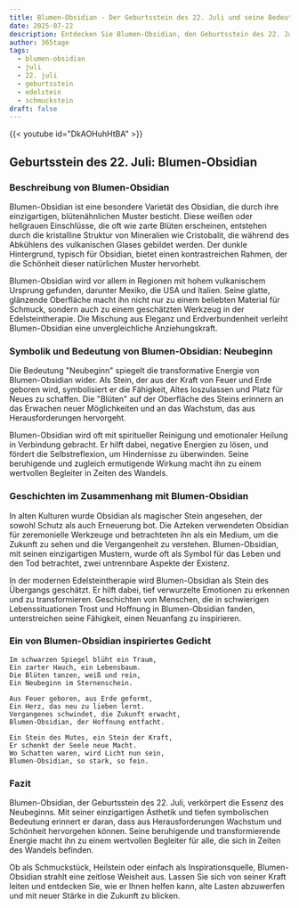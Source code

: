 ```yaml
---
title: Blumen-Obsidian - Der Geburtsstein des 22. Juli und seine Bedeutung
date: 2025-07-22
description: Entdecken Sie Blumen-Obsidian, den Geburtsstein des 22. Juli, der Neubeginn symbolisiert. Seine Symbolik und Geschichte werden Sie inspirieren.
author: 365tage
tags:
  - blumen-obsidian
  - juli
  - 22. juli
  - geburtsstein
  - edelstein
  - schmuckstein
draft: false
---
```


{{< youtube id="DkAOHuhHtBA" >}}

## Geburtsstein des 22. Juli: Blumen-Obsidian

### Beschreibung von Blumen-Obsidian

Blumen-Obsidian ist eine besondere Varietät des Obsidian, die durch ihre einzigartigen, blütenähnlichen Muster besticht. Diese weißen oder hellgrauen Einschlüsse, die oft wie zarte Blüten erscheinen, entstehen durch die kristalline Struktur von Mineralien wie Cristobalit, die während des Abkühlens des vulkanischen Glases gebildet werden. Der dunkle Hintergrund, typisch für Obsidian, bietet einen kontrastreichen Rahmen, der die Schönheit dieser natürlichen Muster hervorhebt.

Blumen-Obsidian wird vor allem in Regionen mit hohem vulkanischem Ursprung gefunden, darunter Mexiko, die USA und Italien. Seine glatte, glänzende Oberfläche macht ihn nicht nur zu einem beliebten Material für Schmuck, sondern auch zu einem geschätzten Werkzeug in der Edelsteintherapie. Die Mischung aus Eleganz und Erdverbundenheit verleiht Blumen-Obsidian eine unvergleichliche Anziehungskraft.

### Symbolik und Bedeutung von Blumen-Obsidian: Neubeginn

Die Bedeutung "Neubeginn" spiegelt die transformative Energie von Blumen-Obsidian wider. Als Stein, der aus der Kraft von Feuer und Erde geboren wird, symbolisiert er die Fähigkeit, Altes loszulassen und Platz für Neues zu schaffen. Die "Blüten" auf der Oberfläche des Steins erinnern an das Erwachen neuer Möglichkeiten und an das Wachstum, das aus Herausforderungen hervorgeht.

Blumen-Obsidian wird oft mit spiritueller Reinigung und emotionaler Heilung in Verbindung gebracht. Er hilft dabei, negative Energien zu lösen, und fördert die Selbstreflexion, um Hindernisse zu überwinden. Seine beruhigende und zugleich ermutigende Wirkung macht ihn zu einem wertvollen Begleiter in Zeiten des Wandels.

### Geschichten im Zusammenhang mit Blumen-Obsidian

In alten Kulturen wurde Obsidian als magischer Stein angesehen, der sowohl Schutz als auch Erneuerung bot. Die Azteken verwendeten Obsidian für zeremonielle Werkzeuge und betrachteten ihn als ein Medium, um die Zukunft zu sehen und die Vergangenheit zu verstehen. Blumen-Obsidian, mit seinen einzigartigen Mustern, wurde oft als Symbol für das Leben und den Tod betrachtet, zwei untrennbare Aspekte der Existenz.

In der modernen Edelsteintherapie wird Blumen-Obsidian als Stein des Übergangs geschätzt. Er hilft dabei, tief verwurzelte Emotionen zu erkennen und zu transformieren. Geschichten von Menschen, die in schwierigen Lebenssituationen Trost und Hoffnung in Blumen-Obsidian fanden, unterstreichen seine Fähigkeit, einen Neuanfang zu inspirieren.

### Ein von Blumen-Obsidian inspiriertes Gedicht

```
Im schwarzen Spiegel blüht ein Traum,  
Ein zarter Hauch, ein Lebensbaum.  
Die Blüten tanzen, weiß und rein,  
Ein Neubeginn im Sternenschein.  

Aus Feuer geboren, aus Erde geformt,  
Ein Herz, das neu zu lieben lernt.  
Vergangenes schwindet, die Zukunft erwacht,  
Blumen-Obsidian, der Hoffnung entfacht.  

Ein Stein des Mutes, ein Stein der Kraft,  
Er schenkt der Seele neue Macht.  
Wo Schatten waren, wird Licht nun sein,  
Blumen-Obsidian, so stark, so fein.  
```

### Fazit

Blumen-Obsidian, der Geburtsstein des 22. Juli, verkörpert die Essenz des Neubeginns. Mit seiner einzigartigen Ästhetik und tiefen symbolischen Bedeutung erinnert er daran, dass aus Herausforderungen Wachstum und Schönheit hervorgehen können. Seine beruhigende und transformierende Energie macht ihn zu einem wertvollen Begleiter für alle, die sich in Zeiten des Wandels befinden.

Ob als Schmuckstück, Heilstein oder einfach als Inspirationsquelle, Blumen-Obsidian strahlt eine zeitlose Weisheit aus. Lassen Sie sich von seiner Kraft leiten und entdecken Sie, wie er Ihnen helfen kann, alte Lasten abzuwerfen und mit neuer Stärke in die Zukunft zu blicken.